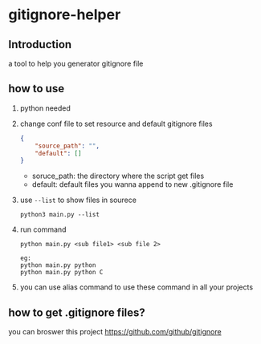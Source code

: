 # gitignore-helper

## Introduction

a tool to help you generator gitignore file

## how to use

1. python needed
2. change conf file to set resource and default gitignore files

   ```json
   {
       "source_path": "",
       "default": []
   }
   ```

   * soruce_path: the directory where the script get files
   * default: default files you wanna append to new .gitignore file
3. use `--list` to show files in sourece

   ```
   python3 main.py --list
   ```
4. run command

   ```
   python main.py <sub file1> <sub file 2>

   eg:
   python main.py python
   python main.py python C
   ```
5. you can use alias command to use these command in all your projects

## how to get .gitignore files?

you can broswer this project https://github.com/github/gitignore
